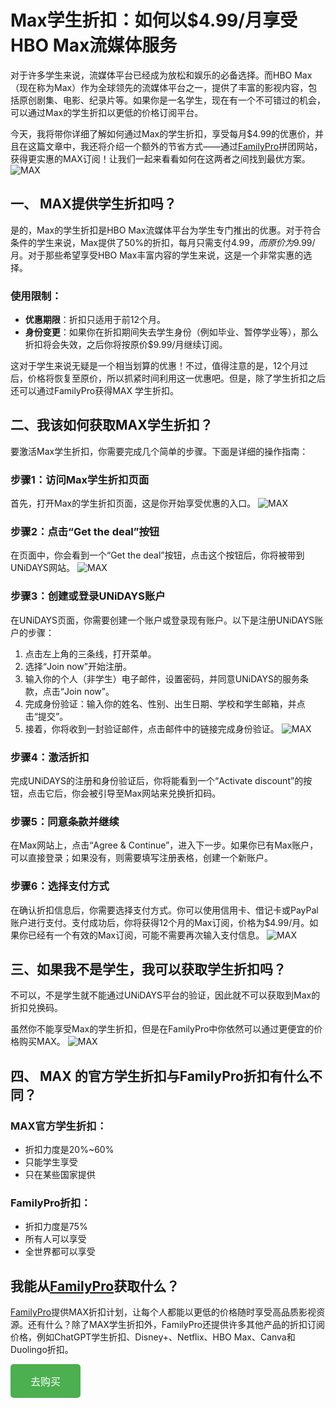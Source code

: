# Max学生折扣：如何以$4.99/月享受HBO Max流媒体服务

对于许多学生来说，流媒体平台已经成为放松和娱乐的必备选择。而HBO Max（现在称为Max）作为全球领先的流媒体平台之一，提供了丰富的影视内容，包括原创剧集、电影、纪录片等。如果你是一名学生，现在有一个不可错过的机会，可以通过Max的学生折扣以更低的价格订阅平台。

今天，我将带你详细了解如何通过Max的学生折扣，享受每月$4.99的优惠价，并且在这篇文章中，我还将介绍一个额外的节省方式——通过[FamilyPro](https://familypro.io?invite=IW062920)拼团网站，获得更实惠的MAX订阅！让我们一起来看看如何在这两者之间找到最优方案。
![MAX](/image5/哈利波特.jpeg)

## 一、 MAX提供学生折扣吗？

是的，Max的学生折扣是HBO Max流媒体平台为学生专门推出的优惠。对于符合条件的学生来说，Max提供了50%的折扣，每月只需支付$4.99，而原价为$9.99/月。对于那些希望享受HBO Max丰富内容的学生来说，这是一个非常实惠的选择。

### 使用限制：
- **优惠期限**：折扣只适用于前12个月。
- **身份变更**：如果你在折扣期间失去学生身份（例如毕业、暂停学业等），那么折扣将会失效，之后你将按原价$9.99/月继续订阅。

这对于学生来说无疑是一个相当划算的优惠！不过，值得注意的是，12个月过后，价格将恢复至原价，所以抓紧时间利用这一优惠吧。但是，除了学生折扣之后还可以通过FamilyPro获得MAX 学生折扣。

## 二、我该如何获取MAX学生折扣？

要激活Max学生折扣，你需要完成几个简单的步骤。下面是详细的操作指南：

### 步骤1：访问Max学生折扣页面
首先，打开Max的学生折扣页面，这是你开始享受优惠的入口。
![MAX](/image5/image1.png)

### 步骤2：点击“Get the deal”按钮
在页面中，你会看到一个“Get the deal”按钮，点击这个按钮后，你将被带到UNiDAYS网站。
![MAX](/image5/image2.png)

### 步骤3：创建或登录UNiDAYS账户
在UNiDAYS页面，你需要创建一个账户或登录现有账户。以下是注册UNiDAYS账户的步骤：
1. 点击左上角的三条线，打开菜单。
2. 选择“Join now”开始注册。
3. 输入你的个人（非学生）电子邮件，设置密码，并同意UNiDAYS的服务条款，点击“Join now”。
4. 完成身份验证：输入你的姓名、性别、出生日期、学校和学生邮箱，并点击“提交”。
5. 接着，你将收到一封验证邮件，点击邮件中的链接完成身份验证。
   ![MAX](/image5/image3.png)

### 步骤4：激活折扣
完成UNiDAYS的注册和身份验证后，你将能看到一个“Activate discount”的按钮，点击它后，你会被引导至Max网站来兑换折扣码。

### 步骤5：同意条款并继续
在Max网站上，点击“Agree & Continue”，进入下一步。如果你已有Max账户，可以直接登录；如果没有，则需要填写注册表格，创建一个新账户。

### 步骤6：选择支付方式
在确认折扣信息后，你需要选择支付方式。你可以使用信用卡、借记卡或PayPal账户进行支付。支付成功后，你将获得12个月的Max订阅，价格为$4.99/月。如果你已经有一个有效的Max订阅，可能不需要再次输入支付信息。
![MAX](/image5/image4.png)

## 三、如果我不是学生，我可以获取学生折扣吗？

不可以，不是学生就不能通过UNiDAYS平台的验证，因此就不可以获取到Max的折扣兑换码。

虽然你不能享受Max的学生折扣，但是在FamilyPro中你依然可以通过更便宜的价格购买MAX。
![MAX](/image5/maxprice.jpeg)

## 四、 MAX 的官方学生折扣与FamilyPro折扣有什么不同？

### MAX官方学生折扣：
- 折扣力度是20%~60%
- 只能学生享受
- 只在某些国家提供

### FamilyPro折扣：
- 折扣力度是75%
- 所有人可以享受
- 全世界都可以享受

## 我能从[FamilyPro](https://familypro.io?invite=IW062920)获取什么？

[FamilyPro](https://familypro.io?invite=IW062920)提供MAX折扣计划，让每个人都能以更低的价格随时享受高品质影视资源。还有什么？除了MAX学生折扣外，FamilyPro还提供许多其他产品的折扣订阅价格，例如ChatGPT学生折扣、Disney+、Netflix、HBO Max、Canva和Duolingo折扣。

<a href= "https://familypro.io?invite=IW062920"
   style="display: inline-block; background-color: #4CAF50; color: white; padding: 15px 32px; text-align: center; text-decoration: none; font-size: 16px; border-radius: 5px;">去购买</a >
   
